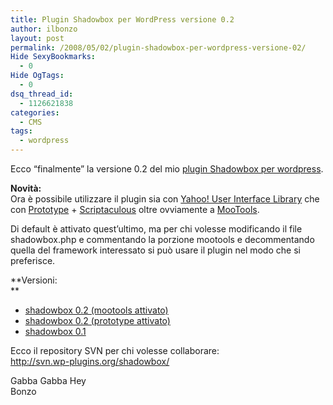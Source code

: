 ```yaml
---
title: Plugin Shadowbox per WordPress versione 0.2
author: ilbonzo
layout: post
permalink: /2008/05/02/plugin-shadowbox-per-wordpress-versione-02/
Hide SexyBookmarks:
  - 0
Hide OgTags:
  - 0
dsq_thread_id:
  - 1126621838
categories:
  - CMS
tags:
  - wordpress
---
```

Ecco &#8220;finalmente&#8221; la versione 0.2 del mio [plugin Shadowbox per wordpress][1].

**Novità:**  
Ora è possibile utilizzare il plugin sia con [Yahoo! User Interface Library][2] che con [Prototype][3] + [Scriptaculous][4] oltre ovviamente a [MooTools][5].

Di default è attivato quest&#8217;ultimo, ma per chi volesse modificando il file shadowbox.php e commentando la porzione mootools e decommentando quella del framework interessato si può usare il plugin nel modo che si preferisce.

**Versioni:  
**

*   [shadowbox 0.2 (mootools attivato)][6]
*   [shadowbox 0.2 (prototype attivato)][7]
*   [shadowbox 0.1][8]

Ecco il repository SVN per chi volesse collaborare:  
<http://svn.wp-plugins.org/shadowbox/>

Gabba Gabba Hey  
Bonzo

<div class='kindleWidget kindleLight' >
  
</div>



 [1]: http://blog.ilbonzo.org/2008/01/31/plugin-shadowbox-per-wordpress/
 [2]: http://developer.yahoo.com/yui/
 [3]: http://prototypejs.org/
 [4]: http://script.aculo.us/
 [5]: http://mootools.net/
 [6]: http://ilbonzo.org/projects/shadowbox/shadowbox02.tar.gz
 [7]: http://ilbonzo.org/projects/shadowbox/shadowbox02_pro.tar.gz
 [8]: http://ilbonzo.org/projects/shadowbox/shadowbox01.tar.gx